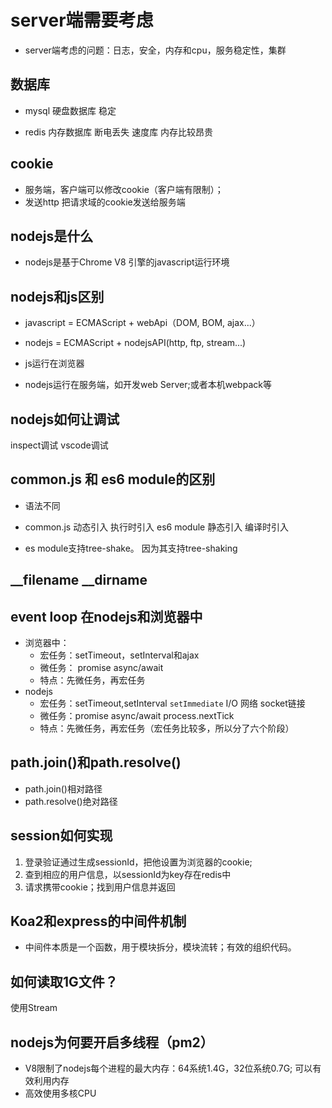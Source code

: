 # server端需要考虑

- server端考虑的问题：日志，安全，内存和cpu，服务稳定性，集群

## 数据库
- mysql 硬盘数据库 稳定

- redis 内存数据库 断电丢失 速度库 内存比较昂贵


## cookie
- 服务端，客户端可以修改cookie（客户端有限制）；
- 发送http 把请求域的cookie发送给服务端

## nodejs是什么

 - nodejs是基于Chrome V8 引擎的javascript运行环境

## nodejs和js区别
- javascript = ECMAScript + webApi（DOM, BOM, ajax...）
- nodejs = ECMAScript + nodejsAPI(http, ftp, stream...)

- js运行在浏览器
- nodejs运行在服务端，如开发web Server;或者本机webpack等
## nodejs如何让调试
inspect调试 vscode调试

## common.js 和 es6 module的区别
- 语法不同

- common.js 动态引入 执行时引入   es6 module 静态引入 编译时引入

- es module支持tree-shake。 因为其支持tree-shaking

## __filename __dirname

## event loop 在nodejs和浏览器中
- 浏览器中：
    - 宏任务：setTimeout，setInterval和ajax
    - 微任务： promise async/await
    - 特点：先微任务，再宏任务
- nodejs
    - 宏任务：setTimeout,setInterval  `setImmediate` I/O 网络 socket链接
    - 微任务：promise async/await process.nextTick 
    - 特点：先微任务，再宏任务（宏任务比较多，所以分了六个阶段）
## path.join()和path.resolve()
- path.join()相对路径 
- path.resolve()绝对路径

## session如何实现
1. 登录验证通过生成sessionId，把他设置为浏览器的cookie;
2. 查到相应的用户信息，以sessionId为key存在redis中
3. 请求携带cookie；找到用户信息并返回

## Koa2和express的中间件机制
- 中间件本质是一个函数，用于模块拆分，模块流转；有效的组织代码。

## 如何读取1G文件？

使用Stream

## nodejs为何要开启多线程（pm2）

- V8限制了nodejs每个进程的最大内存：64系统1.4G，32位系统0.7G; 可以有效利用内存
- 高效使用多核CPU



 

 


